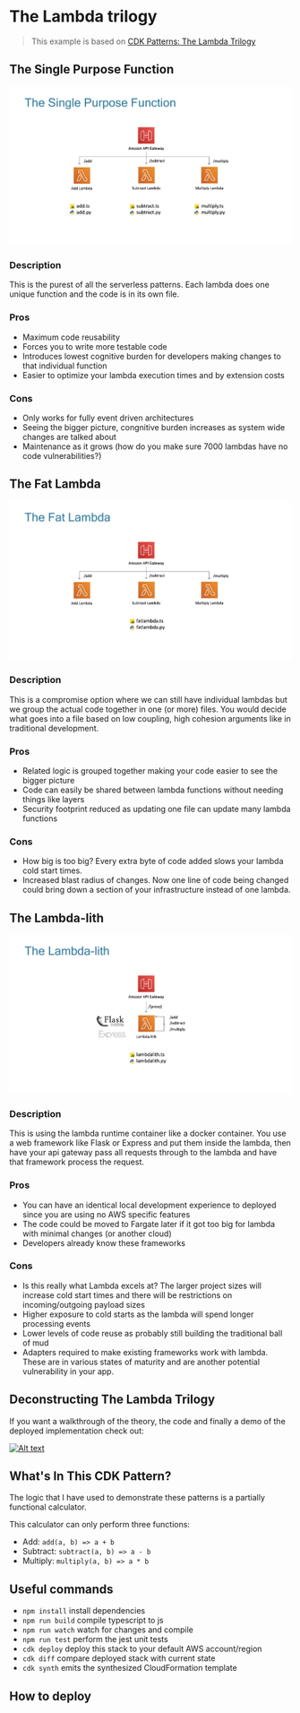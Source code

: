 # The Lambda trilogy

> This example is based on [CDK Patterns: The Lambda Trilogy](https://github.com/cdk-patterns/serverless/blob/main/the-lambda-trilogy)

## The Single Purpose Function

![single-purpose-function](img/the-single-purpose-function.png)

### Description
This is the purest of all the serverless patterns. Each lambda does one unique function and the code is in its own file.

### Pros
- Maximum code reusability
- Forces you to write more testable code
- Introduces lowest cognitive burden for developers making changes to that individual function
- Easier to optimize your lambda execution times and by extension costs

### Cons
- Only works for fully event driven architectures
- Seeing the bigger picture, congnitive burden increases as system wide changes are talked about
- Maintenance as it grows (how do you make sure 7000 lambdas have no code vulnerabilities?)

## The Fat Lambda

![fat-lambda](img/the-fat-lambda.png)

### Description
This is a compromise option where we can still have individual lambdas but we group the actual code together in one (or more) files. You would decide what goes into a file based on low coupling, high cohesion arguments like in traditional development.

### Pros
- Related logic is grouped together making your code easier to see the bigger picture
- Code can easily be shared between lambda functions without needing things like layers
- Security footprint reduced as updating one file can update many lambda functions

### Cons
- How big is too big? Every extra byte of code added slows your lambda cold start times.
- Increased blast radius of changes. Now one line of code being changed could bring down a section of your infrastructure instead of one lambda.

## The Lambda-lith

![arch](img/the-lambda-lith.png)

### Description
This is using the lambda runtime container like a docker container. You use a web framework like Flask or Express and put them inside the lambda, then have your api gateway pass all requests through to the lambda and have that framework process the request.

### Pros
- You can have an identical local development experience to deployed since you are using no AWS specific features
- The code could be moved to Fargate later if it got too big for lambda with minimal changes (or another cloud)
- Developers already know these frameworks

### Cons
- Is this really what Lambda excels at? The larger project sizes will increase cold start times and there will be restrictions on incoming/outgoing payload sizes
- Higher exposure to cold starts as the lambda will spend longer processing events
- Lower levels of code reuse as probably still building the traditional ball of mud
- Adapters required to make existing frameworks work with lambda. These are in various states of maturity and are another potential vulnerability in your app.

## Deconstructing The Lambda Trilogy
If you want a walkthrough of the theory, the code and finally a demo of the deployed implementation check out:

[![Alt text](https://img.youtube.com/vi/tHD3i06Z6gU/0.jpg)](https://www.youtube.com/watch?v=tHD3i06Z6gU)

## What's In This CDK Pattern?

The logic that I have used to demonstrate these patterns is a partially functional calculator.

This calculator can only perform three functions:
- Add: `add(a, b) => a + b`
- Subtract: `subtract(a, b) => a - b`
- Multiply: `multiply(a, b) => a * b`

## Useful commands

* `npm install`     install dependencies
* `npm run build`   compile typescript to js
* `npm run watch`   watch for changes and compile
* `npm run test`    perform the jest unit tests
* `cdk deploy`      deploy this stack to your default AWS account/region
* `cdk diff`        compare deployed stack with current state
* `cdk synth`       emits the synthesized CloudFormation template

## How to deploy
